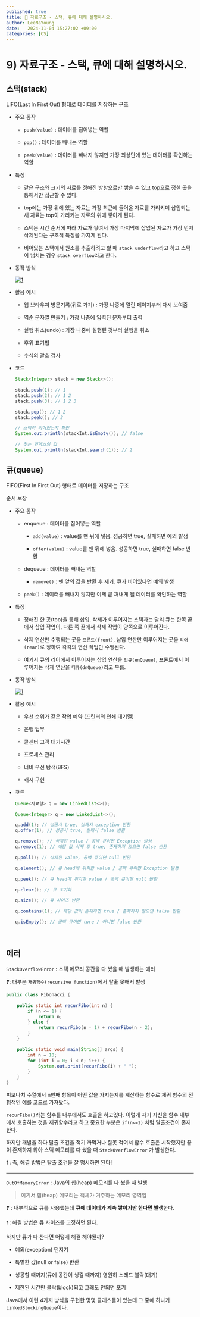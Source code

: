 ```yaml
---
published: true
title: 💚 자료구조 - 스택, 큐에 대해 설명하시오. 
author: LeeNaYoung
date:   2024-11-04 15:27:02 +09:00
categories: [CS]
---
```



#  9) 자료구조 - 스택, 큐에 대해 설명하시오. 

## 스택(stack)

LIFO(Last In First Out) 형태로 데이터를 저장하는 구조

- 주요 동작

	- `push(value)` : 데이터를 집어넣는 역할

	- `pop()` : 데이터를 빼내는 역할

	- `peek(value)` : 데이터를 빼내지 않지만 가장 최상단에 있는 데이터를 확인하는 역할

- 특징

	 - 같은 구조와 크기의 자료를 정해진 방향으로만 쌓을 수 있고 top으로 정한 곳을 통해서만 접근할 수 있다.

	- top에는 가장 위에 있는 자료는 가장 최근에 들어온 자료를 가리키며 삽입되는 새 자료는 top이 가리키는 자료의 위에 쌓이게 된다.

	- 스택은 시간 순서에 따라 자료가 쌓여서 가장 마지막에 삽입된 자료가 가장 먼저 삭제된다는 구조적 특징을 가지게 된다.

	- 비어있는 스택에서 원소를 추출하려고 할 때 `stack underflow`라고 하고 스택이 넘치는 경우 `stack overflow`라고 한다.

- 동작 방식

	<a href="https://github.com/LeeNaYoung240/LeeNaYoung240.github.io/assets/107848521/fb961c78-0d2a-41ca-95ee-9b82d5da17c4" class="popup img-link"><img src="https://github.com/user-attachments/assets/fb961c78-0d2a-41ca-95ee-9b82d5da17c4" alt="1" loading="lazy"></a>


- 활용 예시

	- 웹 브라우저 방문기록(뒤로 가기) : 가장 나중에 열린 페이지부터 다시 보여줌

	- 역순 문자열 만들기 : 가장 나중에 입력된 문자부터 출력

	- 실행 취소(undo) : 가장 나중에 실행된 것부터 실행을 취소

	- 후위 표기법

	- 수식의 괄호 검사

- 코드

	```java
	Stack<Integer> stack = new Stack<>();

	stack.push(1); // 1
	stack.push(2); // 1 2 
	stack.push(3); // 1 2 3

	stack.pop(); // 1 2
	stack.peek(); // 2

	// 스택이 비어있는지 확인
	System.out.println(stackInt.isEmpty()); // false

	// 찾는 인덱스의 값
	System.out.println(stackInt.search(1)); // 2
	```


## 큐(queue)

FIFO(First In First Out) 형태로 데이터를 저장하는 구조

순서 보장 

- 주요 동작

	- enqueue : 데이터를 집어넣는 역할
		
		- `add(value)` : value를 맨 뒤에 넣음. 성공하면 true, 실패하면 예외 발생

		-  `offer(value)` : value를 맨 뒤에 넣음. 성공하면 true, 실패하면 false 반환

	- dequeue : 데이터를 빼내는 역할

		- `remove()` : 맨 앞의 값을 반환 후 제거. 큐가 비어있다면 예외 발생

	- `peek()` : 데이터를 빼내지 않지만 이제 곧 꺼내게 될 데이터를 확인하는 역할

- 특징

	- 정해진 한 곳(top)을 통해 삽입, 삭제가 이루어지는 스택과는 달리 큐는 한쪽 끝에서 삽입 작업이, 다른 쪽 끝에서 삭제 작업이 양쪽으로 이루어진다.

	- 삭제 연산만 수행되는 곳을 `프론트(front)`, 삽입 연산만 이루어지는 곳을 `리어(rear)`로 정하여 각각의 연산 작업만 수행된다.
	
	- 여기서 큐의 리어에서 이루어지는 삽입 연산을 `인큐(enQueue)`, 프론트에서 이루어지는 삭제 연산을 `디큐(dnQueue)`라고 부름.


- 동작 방식

	<a href="https://github.com/LeeNaYoung240/LeeNaYoung240.github.io/assets/107848521/af0380c0-539a-4625-8d50-d77754a6ac32" class="popup img-link"><img src="https://github.com/user-attachments/assets/af0380c0-539a-4625-8d50-d77754a6ac32" alt="1" loading="lazy"></a>

- 활용 예시

	- 우선 순위가 같은 작업 예약 (프린터의 인쇄 대기열)

	- 은행 업무

	- 콜센터 고객 대기시간

	- 프로세스 관리

	- 너비 우선 탐색(BFS)

	- 캐시 구현


- 코드


	```java
	Queue<자료형> q = new LinkedList<>();

	Queue<Integer> q = new LinkedList<>();

	q.add(1); // 성공시 true, 실패시 exception 반환
	q.offer(1); // 성공시 true, 실패시 false 반환

	q.remove(); // 삭제된 value / 공백 큐이면 Exception 발생
	q.remove(1); // 해당 값 삭제 후 true, 존재하지 않으면 false 반환

	q.poll(); // 삭제된 value, 공백 큐이면 null 반환

	q.element(); // 큐 head에 위치한 value / 공백 큐이면 Exception 발생

	q.peek(); // 큐 head에 위치한 value / 공백 큐이면 null 반환

	q.clear(); // 큐 초기화

	q.size(); // 큐 사이즈 반환

	q.contains(1); // 해당 값이 존재하면 true / 존재하지 않으면 false 반환

	q.isEmpty(); // 공백 큐이면 ture / 아니면 false 반환 
	```

<br>

## 에러 

`StackOverflowError` : 스택 메모리 공간을 다 썼을 때 발생하는 에러

❓:  대부분 `재귀함수(recursive function)`에서 탈출 못해서 발생

```java
public class Fibonacci {

    public static int recurFibo(int n) {
        if (n <= 1) {
            return n;
        } else {
            return recurFibo(n - 1) + recurFibo(n - 2);
        }
    }

    public static void main(String[] args) {
        int n = 10; 
        for (int i = 0; i < n; i++) {
            System.out.print(recurFibo(i) + " ");
        }
    }
}
```
피보나치 수열에서  n번째 항목이 어떤 값을 가지는지를 계산하는 함수로 재귀 함수의 전형적인 예를 코드로 가져왔다.


`recurFibo()`라는 함수를 내부에서도 호출을 하고있다. 이렇게 자기 자신을 함수 내부에서 호출하는 것을 재귀함수라고 하고 중요한 부분은 `if(n<=1)` 처럼 탈출조건이 존재한다.

하지만 개발을 하다 탈출 조건을 적기 까먹거나 잘못 적어서 함수 호출은 시작했지만 끝이 존재하지 않아 스택 메모리를 다 썼을 때 `StackOverflowError` 가 발생한다.

❗ : 즉, 해결 방법은 탈출 조건을 잘 명시하면 된다!


---

`OutOfMemoryError` : Java의 힙(heap) 메모리를 다 썼을 때 발생

> 여기서 힙(heap) 메모리는 객체가 거주하는 메모리 영역임

❓ : 내부적으로 큐를 사용했는데 **큐에 데이터가 계속 쌓이기만 한다면 발생**한다.

❗ : 해결 방법은 큐 사이즈를 고정하면 된다.

하지만 큐가 다 찬다면 어떻게 해결 해야될까?

- 예외(exception) 던지기

- 특별한 값(null or false) 반환

- 성공할 때까지(큐에 공간이 생길 때까지) 영원히 스레드 블락(대기)

- 제한된 시간만 블락(block)되고 그래도 안되면 포기 

Java에서 이런 4가지 방식을 구현한 몇몇 클래스들이 있는데 그 중에 하나가 `LinkedBlockingQueue`이다.